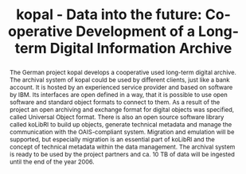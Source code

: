 ---
abstract: The German project kopal develops a cooperative used long-term digital archive.
  The archival system of kopal could be used by different clients, just like a bank
  account. It is hosted by an experienced service provider and based on software by
  IBM. Its interfaces are open defined in a way, that it is possible to use open software
  and standard object formats to connect to them. As a result of the project an open
  archiving and exchange format for digital objects was specified, called Universal
  Object format. There is also an open source software library called koLibRI to build
  up objects, generate technical metadata and manage the communication with the OAIS-compliant
  system. Migration and emulation will be supported, but especially migration is an
  essential part of koLibRI and the concept of technical metadata within the data
  management. The archival system is ready to be used by the project partners and
  ca. 10 TB of data will be ingested until the end of the year 2006.
creators:
- Reinhard Altenhöner
- Tobias Steinke
date: null
document_url: https://services.phaidra.univie.ac.at/api/object/o:294554/download
grand_parent: iPRES
institutions: []
keywords:
- ithaca
landing_page_url: https://phaidra.univie.ac.at/o:294554
language: eng
layout: publication
license: CC BY-SA 3.0 AT
notes_url: null
parent: iPRES 2006
publication_type: presentation
size: 397041
slides_url: null
source_name: iPRES
stream_url: null
title: 'kopal - Data into the future: Co-operative Development of a Long-term Digital
  Information Archive'
year: 2006
---